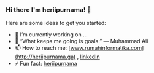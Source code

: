 ### Hi there I'm heriipurnama! 👋 

<!--
**heriipurnama/heriipurnama** is a ✨ _special_ ✨ repository because its `README.md` (this file) appears on your GitHub profile.
-->
Here are some ideas to get you started:

- 🔭 I’m currently working on ...
- 🌱 “What keeps me going is goals.” ― Muhammad Ali
- 📫 How to reach me: [www.rumahinformatika.com](http://heriipurnama.ga) , [linkedIn](https://www.linkedin.com/in/heriipurnama)
- ⚡ Fun fact: [heriipurnama](https://www.rumahinformatika.com)

